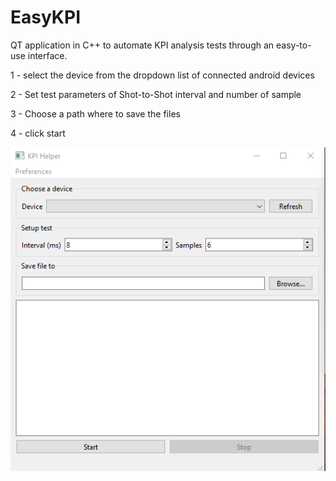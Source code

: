 # EasyKPI
QT application in C++ to automate KPI analysis tests through an easy-to-use interface.

1 - select the device from the dropdown list of connected
android devices

2 - Set test parameters of Shot-to-Shot interval and 
number of sample

3 - Choose a path where to save the files

4 - click start

![Screenshot](easykpi_main_screen.png)